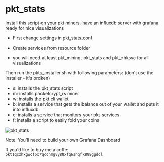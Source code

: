 # pkt_stats

Install this script on your pkt miners, have an influxdb server with grafana ready for nice visualizations

- First change settings in pkt_stats.conf
- Create services from resource folder

- you will need at least pkt_mining, pkt_stats and pkt_chksvc for all visualizations

Then run the pkts_installer.sh with following parameters: (don't use the installer - it's broken)

- s: installs the pkt_stats script
- m: installs packetcrypt_rs miner
- w: installs the pkt cli wallet
- b: installs a service that gets the balance out of your wallet and puts it into influxdb
- c: installs a service that monitors your pkt-services 
- f: installs a script to easily fold your coins

![pkt_stats](https://user-images.githubusercontent.com/11134705/152444501-d0a2280e-8f9f-48c7-9617-841ebb62ef2f.jpg)

Note: You'll need to build your own Grafana Dashboard

If you'd like to buy me a coffe: ```pkt1qczhxgwcf6x7qccnmgvy88xfq6shqfx888ggdcl```
